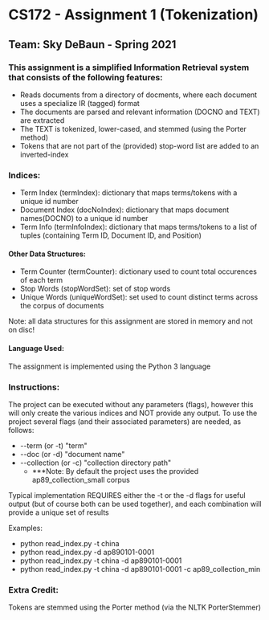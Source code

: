 # CS172 - Assignment 1 (Tokenization)  

## Team: Sky DeBaun - Spring 2021


### This assignment is a simplified Information Retrieval system that consists of the following features:
   - Reads documents from a directory of docments, where each document uses a specialize IR (tagged) format
   - The documents are parsed and relevant information (DOCNO and TEXT) are extracted
   - The TEXT is tokenized, lower-cased, and stemmed (using the Porter method)
   - Tokens that are not part of the (provided) stop-word list are added to an inverted-index 

### Indices:
   - Term Index (termIndex): dictionary that maps terms/tokens with a unique id number
   - Document Index (docNoIndex): dictionary that maps document names(DOCNO) to a unique id number
   - Term Info (termInfoIndex): dictionary that maps terms/tokens to a list of tuples (containing Term ID, Document ID, and Position)  

#### Other Data Structures:
   - Term Counter (termCounter): dictionary used to count total occurences of each term
   - Stop Words (stopWordSet): set of stop words
   - Unique Words (uniqueWordSet): set used to count distinct terms across the corpus of documents

Note: all data structures for this assignment are stored in memory and not on disc! 

#### Language Used:
The assignment is implemented using the Python 3 language

### Instructions:
The project can be executed without any parameters (flags), however this will only create the various indices and NOT provide any output.
To use the project several flags (and their associated parameters) are needed, as follows:
   - --term (or -t) "term"  
   - --doc (or -d) "document name" 
   - --collection (or -c) "collection directory path"
     - ***Note: By default the project uses the provided ap89_collection_small corpus

Typical implementation REQUIRES either the -t or the -d flags for useful output (but of course both can be used together), and each combination will provide a unique set of results

Examples: 
   - python read_index.py -t china
   - python read_index.py -d ap890101-0001
   - python read_index.py -t china -d ap890101-0001
   - python read_index.py -t china -d ap890101-0001 -c ap89_collection_min


### Extra Credit:
Tokens are stemmed using the Porter method (via the NLTK PorterStemmer)